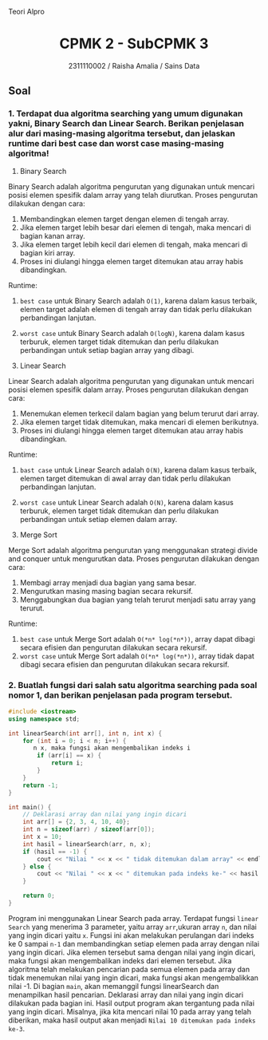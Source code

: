 Teori Alpro
# <h1 align="center">CPMK 2 - SubCPMK 3</h1>
<p align="center">2311110002 / Raisha  Amalia / Sains Data</p>

## Soal

### 1. Terdapat dua algoritma searching yang umum digunakan yakni, Binary Search dan Linear Search. Berikan penjelasan alur dari masing-masing algoritma tersebut, dan jelaskan runtime dari best case dan worst case masing-masing algoritma! 

1. Binary Search

Binary Search adalah algoritma pengurutan yang digunakan untuk mencari posisi elemen spesifik dalam array yang telah diurutkan. Proses pengurutan dilakukan dengan cara:
1. Membandingkan elemen target dengan elemen di tengah array.
2. Jika elemen target lebih besar dari elemen di tengah, maka mencari di bagian kanan array.
3. Jika elemen target lebih kecil dari elemen di tengah, maka mencari di bagian kiri array.
4. Proses ini diulangi hingga elemen target ditemukan atau array habis dibandingkan.

Runtime:
1. `best case` untuk Binary Search adalah `O(1)`, karena dalam kasus terbaik, elemen target adalah elemen di tengah array dan tidak perlu dilakukan perbandingan lanjutan.
2. `worst case` untuk Binary Search adalah `O(logN)`, karena dalam kasus terburuk, elemen target tidak ditemukan dan perlu dilakukan perbandingan untuk setiap bagian array yang dibagi.

2. Linear Search

Linear Search adalah algoritma pengurutan yang digunakan untuk mencari posisi elemen spesifik dalam array. Proses pengurutan dilakukan dengan cara:
1. Menemukan elemen terkecil dalam bagian yang belum terurut dari array. 
2. Jika elemen target tidak ditemukan, maka mencari di elemen berikutnya.
3. Proses ini diulangi hingga elemen target ditemukan atau array habis dibandingkan.

Runtime:
1. `bast case` untuk Linear Search adalah `O(N)`, karena dalam kasus terbaik, elemen target ditemukan di awal array dan tidak perlu dilakukan perbandingan lanjutan.
2. `worst case` untuk Linear Search adalah `O(N)`, karena dalam kasus terburuk, elemen target tidak ditemukan dan perlu dilakukan perbandingan untuk setiap elemen dalam array.

3. Merge Sort

Merge Sort adalah algoritma pengurutan yang menggunakan strategi divide and conquer untuk mengurutkan data. Proses pengurutan dilakukan dengan cara:
1. Membagi array menjadi dua bagian yang sama besar.
2. Mengurutkan masing masing bagian secara rekursif.
3. Menggabungkan dua bagian yang telah terurut menjadi satu array yang terurut.

Runtime:
1. `best case` untuk Merge Sort adalah `O(*n* log(*n*))`, array dapat dibagi secara efisien dan pengurutan dilakukan secara rekursif.
2. `worst case` untuk Merge Sort adalah `O(*n* log(*n*))`, array tidak dapat dibagi secara efisien dan pengurutan dilakukan secara rekursif.


### 2. Buatlah fungsi dari salah satu algoritma searching pada soal nomor 1, dan berikan penjelasan pada program tersebut.

```C++
#include <iostream>
using namespace std;

int linearSearch(int arr[], int n, int x) {
    for (int i = 0; i < n; i++) {
       n x, maka fungsi akan mengembalikan indeks i
        if (arr[i] == x) {
            return i;
        }
    }
    return -1;
}

int main() {
    // Deklarasi array dan nilai yang ingin dicari
    int arr[] = {2, 3, 4, 10, 40};
    int n = sizeof(arr) / sizeof(arr[0]);
    int x = 10;
    int hasil = linearSearch(arr, n, x);
    if (hasil == -1) {
        cout << "Nilai " << x << " tidak ditemukan dalam array" << endl;
    } else {
        cout << "Nilai " << x << " ditemukan pada indeks ke-" << hasil << endl;
    }

    return 0;
}
````

Program ini menggunakan Linear Search pada array. Terdapat fungsi `linear Search` yang menerima 3 parameter, yaitu array `arr`,ukuran array `n`, dan nilai yang ingin dicari yaitu `x`. Fungsi ini akan melakukan perulangan dari indeks ke 0 sampai `n-1` dan membandingkan setiap elemen pada array dengan nilai yang ingin dicari. Jika elemen tersebut sama dengan nilai yang ingin dicari, maka fungsi akan mengembalikan indeks dari elemen tersebut. Jika algoritma telah melakukan pencarian pada semua elemen pada array dan tidak menemukan nilai yang ingin dicari, maka fungsi akan mengembalikkan nilai -1. Di bagian `main`, akan memanggil fungsi linearSearch dan menampilkan hasil pencarian. Deklarasi array dan nilai yang ingin dicari dilakukan pada bagian ini. Hasil output program akan tergantung pada nilai yang ingin dicari. Misalnya, jika kita mencari nilai 10 pada array yang telah diberikan, maka hasil output akan menjadi `Nilai 10 ditemukan pada indeks ke-3`.
